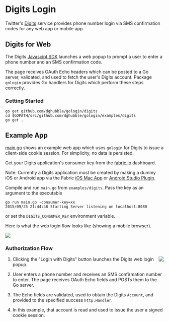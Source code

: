 
# Digits Login

Twitter's [Digits](https://get.digits.com/) service provides phone number login via SMS confirmation codes for any web app or mobile app.

## Digits for Web

The Digits [Javascipt SDK](https://cdn.digits.com/1/sdk.js) launches a web popup to prompt a user to enter a phone number and an SMS confirmation code.

The page receives OAuth Echo headers which can be posted to a Go server, validated, and used to fetch the user's Digits account. Package `gologin` provides Go handlers for Digits which perform these steps correctly.

### Getting Started

    go get github.com/dghubble/gologin/digits
    cd $GOPATH/src/github.com/dghubble/gologin/examples/digits
    go get .

## Example App

[main.go](main.go) shows an example web app which uses `gologin` for Digits to issue a client-side cookie session. For simplicity, no data is persisted.

Get your Digits application's consumer key from the [fabric.io](https://fabric.io) dashboard.

Note: Currently a Digits application must be created by making a dummy iOS or Android app via the Fabric [iOS Mac App](https://fabric.io/downloads/xcode) or [Android Studio Plugin](https://fabric.io/downloads).

Compile and run `main.go` from `examples/digits`. Pass the key as an argument to the executable

    go run main.go -consumer-key=xx
    2015/09/25 21:44:48 Starting Server listening on localhost:8080

or set the `DIGITS_CONSUMER_KEY` environment variable.

Here is what the web login flow looks like (showing a mobile browser).

<img src="https://storage.googleapis.com/dghubble/digits-web-login.gif">

### Authorization Flow

<img align="right" src="https://storage.googleapis.com/dghubble/digits-phone-number.png">

1. Clicking the "Login with Digits" button launches the Digits web login popup.

2. User enters a phone number and receives an SMS confirmation number to enter. The page receives OAuth Echo fields and POSTs them to the Go server.

3. The Echo fields are validated, used to obtain the Digits `Account`, and provided to the specified success `http.Handler`.

4. In this example, that account is read and used to issue the user a signed cookie session.

